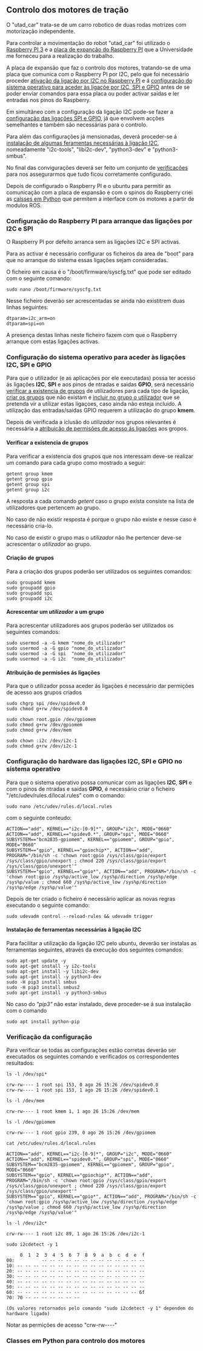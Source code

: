 ## Controlo dos motores de tração
O "utad_car" trata-se de um carro robotico de duas rodas motrizes com motorização independente. 

Para controlar a movimentação do robot "utad_car" foi utilizado o [Raspberry PI 3](./Raspberry%20PI%203.md) e a [placa de expanção do Raspberry PI](./Stepper%20Motor%20HAT%20for%20Raspberry%20Pi.md) que a Universidade me forneceu para a realização do trabalho.

A placa de expansão que faz o controlo dos motores, tratando-se de uma placa que comunica com o Raspberry PI por I2C, pelo que foi necessário proceder [ativação da ligação por I2C no Raspberry PI](#configuração-do-raspberry-pi-para-arranque-das-ligações-por-i2c-e-spi) e á [configuração do sistema operativo para aceder às ligaçõe por I2C, SPI e GPIO](#Configuração-do-sistema-operativo-para-aceder-às-ligações-I2C-SPI-e-GPIO) antes de se poder enviar comandos para essa placa ou poder activar saídas e ler entradas nos pinos do Raspberry.

Em simultâneo com a configuração da ligação I2C pode-se fazer a [configuração das ligações SPI e GPIO](#Configuração-do-sistema-operativo-para-aceder-às-ligações-SPI-e-GPIO), já que envolvem acções semelhantes e também são necessárias para o controlo.

Para além das configurações já mensionadas, deverá proceder-se á [instalação de algumas feramentas necessárias à ligação I2C](#instalação-de-ferramentas-necessárias-à-ligação-i2c), nomeadamente "i2c-tools", "libi2c-dev", "python3-dev" e "python3-smbus".

No final das convigurações deverá ser feito um conjunto de [verificações](#Verificação-da-configuração) para nos assegurarmos que tudo ficou corretamente configurado.

Depois de configurado o Raspberry PI e o ubuntu para permitir as comunicação com a placa de expansão e com o spinos do Raspberry criei as [calsses em Python](#Classes-em-Python-para-controlo-dos-motores) que permitem a interface com os motores a partir de modulos ROS.

### Configuração do Raspberry PI para arranque das ligações por I2C e SPI
O Raspberry PI por defeito arranca sem as ligações I2C e SPI activas.

Para as activar é necessário configurar os ficheiros da area de "boot" para que no arranque do sistema essas ligações sejam consideradas.

O ficheiro em causa é o "/boot/firmware/syscfg.txt" que pode ser editado com o seguinte comando:

    sudo nano /boot/firmware/syscfg.txt
    
Nesse ficheiro deverão ser acrescentadas se ainda não existitrem duas linhas seguintes:

    dtparam=i2c_arm=on
    dtparam=spi=on

A presença destas linhas neste ficheiro fazem com que o Raspberry arranque com estas ligações activas.


### Configuração do sistema operativo para aceder às ligações I2C, SPI e GPIO 
Para que o utilizador (e as aplicações por ele executadas) possa ter acesso ás ligações __I2C__, __SPI__ e aos pinos de ntradas e saidas __GPIO__, será necessário [verificar a existencia de grupos](#verificar-a-existencia-de-grupos) de utilizadores para cada tipo de ligação, [criar os grupos](#criação-de-grupos) que não existam e [incluir no grupo o utilizador](#acrescentar-um-utilizador-a-um-grupo) que se pretenda vir a utilizar estas ligaçoes, caso ainda não esteja incluido. A utilização das entradas/saidas GPIO requerem a utilização do grupo __kmem__.

Depois de verificada a iclusão do _utilizador_ nos grupos relevantes é necessária a [atribuição de permisões de acesso ás ligações](#atribuição-de-permisões-ás-ligações) aos gropos.

#### Verificar a existencia de grupos
Para verificar a existencia dos grupos que nos interessam deve-se realizar um comando para cada grupo como mostrado a seguir:

    getent group kmem
    getent group gpio
    getent group spi
    getent group i2c

A resposta a cada comando _getent_ caso o grupo exista consiste na lista de utilizadores que pertencem ao grupo.

No caso de não existir resposta é porque o grupo não existe e nesse caso é necessário cria-lo.

No caso de existir o grupo mas o _utilizador_ não lhe pertencer deve-se acrescentar o _utilizador_ ao grupo.

#### Criação de grupos
Para a criação dos grupos poderão ser utilizados os seguintes comandos:

    sudo groupadd kmem
    sudo groupadd gpio
    sudo groupadd spi
    sudo groupadd i2c

#### Acrescentar um _utilizador_ a um grupo
Para acrescentar utilizadores aos grupos poderão ser utilizados os seguintes comandos:

    sudo usermod -a -G kmem "nome_do_utilizador"
    sudo usermod -a -G gpio "nome_do_utilizador"
    sudo usermod -a -G spi  "nome_do_utilizador"
    sudo usermod -a -G i2c  "nome_do_utilizador"

#### Atribuição de permisões ás ligações
Para que o utilizador possa aceder ás ligações é necessário dar permições de acesso aos grupos criados

    sudo chgrp spi /dev/spidev0.0
    sudo chmod g+rw /dev/spidev0.0

    sudo chown root.gpio /dev/gpiomem
    sudo chmod g+rw /dev/gpiomem
    sudo chmod g+rw /dev/mem
    
    sudo chown :i2c /dev/i2c-1
    sudo chmod g+rw /dev/i2c-1

### Configuração do hardware das ligações I2C, SPI e GPIO no sistema operativo
Para que o sistema operativo possa comunicar com as ligações __I2C__, __SPI__ e com o pinos de ntradas e saidas __GPIO__, é necessário criar o ficheiro "/etc/udev/rules.d/local.rules" com o comando:

    sudo nano /etc/udev/rules.d/local.rules

com o seguinte conteudo:

    ACTION=="add", KERNEL=="i2c-[0-9]*", GROUP="i2c", MODE="0660"
    ACTION=="add", KERNEL=="spidev0.*", GROUP="spi", MODE="0660"
    SUBSYSTEM=="bcm2835-gpiomem", KERNEL=="gpiomem", GROUP="gpio", MODE="0660"
    SUBSYSTEM=="gpio", KERNEL=="gpiochip*", ACTION=="add", PROGRAM="/bin/sh -c 'chown root:gpio /sys/class/gpio/export /sys/class/gpio/unexport ; chmod 220 /sys/class/gpio/export /sys/class/gpio/unexport'"
    SUBSYSTEM=="gpio", KERNEL=="gpio*", ACTION=="add", PROGRAM="/bin/sh -c 'chown root:gpio /sys%p/active_low /sys%p/direction /sys%p/edge /sys%p/value ; chmod 660 /sys%p/active_low /sys%p/direction /sys%p/edge /sys%p/value'"


Depois de ter criado o ficheiro é necessário aplicar as novas regras executando o seguinte comando:

    sudo udevadm control --reload-rules && udevadm trigger

#### Instalação de ferramentas necessárias à ligação I2C
Para facilitar a utilização da ligação I2C pelo ubuntu, deverão ser instalas as ferramentas seguintes, através da execução dos seguintes comandos:

    sudo apt-get update -y
    sudo apt-get install -y i2c-tools
    sudo apt-get install -y libi2c-dev
    sudo apt-get install -y python3-dev
    sudo -H pip3 install smbus
    sudo -H pip3 install smbus2
    sudo apt-get install -y python3-smbus
    
No caso do _"pip3"_ não estar instalado, deve proceder-se á sua instalação com o comando

    sudo apt install python-pip


### Verificação da configuração
Para verificar se todas as configurações estão corretas deverão ser executados os seguintes comando e verificados os correspondentes resultados:

    ls -l /dev/spi*
    
    crw-rw---- 1 root spi 153, 0 ago 26 15:26 /dev/spidev0.0
    crw-rw---- 1 root spi 153, 1 ago 26 15:26 /dev/spidev0.1

    ls -l /dev/mem

    crw-rw---- 1 root kmem 1, 1 ago 26 15:26 /dev/mem

    ls -l /dev/gpiomem

    crw-rw---- 1 root gpio 239, 0 ago 26 15:26 /dev/gpiomem

    cat /etc/udev/rules.d/local.rules

    ACTION=="add", KERNEL=="i2c-[0-9]*", GROUP="i2c", MODE="0660"
    ACTION=="add", KERNEL=="spidev0.*", GROUP="spi", MODE="0660"
    SUBSYSTEM=="bcm2835-gpiomem", KERNEL=="gpiomem", GROUP="gpio", MODE="0660"
    SUBSYSTEM=="gpio", KERNEL=="gpiochip*", ACTION=="add", PROGRAM="/bin/sh -c 'chown root:gpio /sys/class/gpio/export /sys/class/gpio/unexport ; chmod 220 /sys/class/gpio/export /sys/class/gpio/unexport'"
    SUBSYSTEM=="gpio", KERNEL=="gpio*", ACTION=="add", PROGRAM="/bin/sh -c 'chown root:gpio /sys%p/active_low /sys%p/direction /sys%p/edge /sys%p/value ; chmod 660 /sys%p/active_low /sys%p/direction /sys%p/edge /sys%p/value'"

    ls -l /dev/i2c*

    crw-rw---- 1 root i2c 89, 1 ago 26 15:26 /dev/i2c-1
    
    sudo i2cdetect -y 1

         0  1  2  3  4  5  6  7  8  9  a  b  c  d  e  f
    00:          -- -- -- -- -- -- -- -- -- -- -- -- -- 
    10: -- -- -- -- -- -- -- -- -- -- -- -- -- -- -- -- 
    20: -- -- -- -- -- -- -- -- -- -- -- -- -- -- -- -- 
    30: -- -- -- -- -- -- -- -- -- -- -- -- -- -- -- -- 
    40: -- -- -- -- -- -- -- -- -- -- -- -- -- -- -- -- 
    50: -- -- -- -- -- -- -- -- -- -- -- -- -- -- -- -- 
    60: -- -- -- -- -- -- -- -- -- -- -- -- -- -- -- 6f 
    70: 70 -- -- -- -- -- -- --     

    (Os valores retornados pelo comando "sudo i2cdetect -y 1" dependem do hardware ligado)

Notar as permições de acesso "crw-rw----"  

### Classes em Python para controlo dos motores

